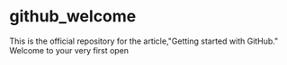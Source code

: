 # github_welcome
This is the official repository for the article,"Getting started with GitHub." Welcome to your very first open
